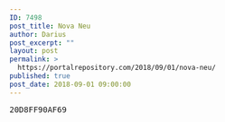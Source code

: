 ```yaml
---
ID: 7498
post_title: Nova Neu
author: Darius
post_excerpt: ""
layout: post
permalink: >
  https://portalrepository.com/2018/09/01/nova-neu/
published: true
post_date: 2018-09-01 09:00:00
---
```

<pre>20D8FF90AF69</pre>